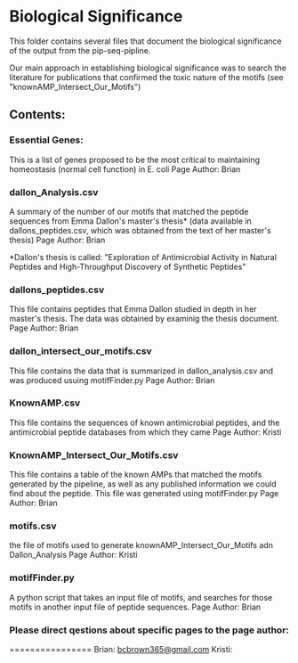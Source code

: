 # Biological Significance

This folder contains several files that document the biological significance of the output from the pip-seq-pipline.

Our main approach in establishing biological significance was to search the literature for publications that confirmed the toxic nature of the motifs (see "knownAMP_Intersect_Our_Motifs")

## Contents:

### Essential Genes:
This is a list of genes proposed to be the most critical to maintaining homeostasis (normal cell function) in E. coli
Page Author: Brian

### dallon_Analysis.csv
A summary of the number of our motifs that matched the peptide sequences from Emma Dallon's master's thesis* (data available in dallons_peptides.csv, which was obtained from the text of her master's thesis)
Page Author: Brian

*Dallon's thesis is called: "Exploration of Antimicrobial Activity in Natural Peptides and High-Throughput Discovery of Synthetic Peptides"

### dallons_peptides.csv
This file contains peptides that Emma Dallon studied in depth in her master's thesis. The data was obtained by examinig the thesis document.
Page Author: Brian

### dallon_intersect_our_motifs.csv
This file contains the data that is summarized in dallon_analysis.csv and was produced usuing motifFinder.py
Page Author: Brian

### KnownAMP.csv
This file contains the sequences of known antimicrobial peptides, and the antimicrobial peptide databases from which they came
Page Author: Kristi

### KnownAMP_Intersect_Our_Motifs.csv
This file contains a table of the known AMPs that matched the motifs generated by the pipeline, as well as any published information we could find about the peptide. This file was generated using motifFinder.py
Page Author: Brian

### motifs.csv
the file of motifs used to generate knownAMP_Intersect_Our_Motifs adn Dallon_Analysis
Page Author: Kristi

### motifFinder.py
A python script that takes an input file of motifs, and searches for those motifs in another input file of peptide sequences.
Page Author: Brian

### Please direct qestions about specific pages to the page author:
================
Brian: bcbrown365@gmail.com
Kristi:
